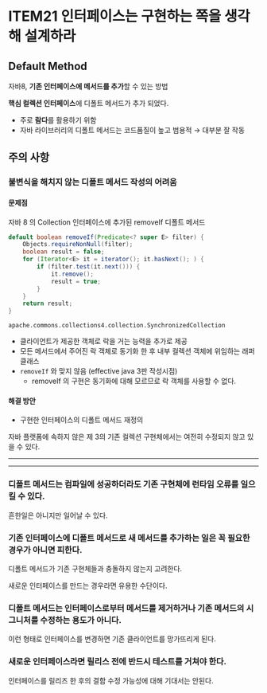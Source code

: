 # ITEM21 인터페이스는 구현하는 쪽을 생각해 설계하라

## Default Method
자바8, **기존 인터페이스에 메서드를 추가**할 수 있는 방법

**핵심 컬렉션 인터페이스**에 디폴트 메서드가 추가 되었다. 
- 주로 **람다**를 활용하기 위함
- 자바 라이브러리의 디폴트 메서드는 코드품질이 높고 범용적 → 대부분 잘 작동

## 주의 사항
### 불변식을 해치지 않는 디폴트 메서드 작성의 어려움

#### 문제점
자바 8 의 Collection 인터페이스에 추가된 removeIf 디폴트 메서드
```java
default boolean removeIf(Predicate<? super E> filter) {
    Objects.requireNonNull(filter);
    boolean result = false;
    for (Iterator<E> it = iterator(); it.hasNext(); ) {
        if (filter.test(it.next())) {
            it.remove();
            result = true;
        } 
    }
    return result;
}
```
`apache.commons.collections4.collection.SynchronizedCollection` 
- 클라이언트가 제공한 객체로 락을 거는 능력을 추가로 제공
- 모든 메서드에서 주어진 락 객체로 동기화 한 후 내부 컬렉션 객체에 위임하는 래퍼클래스
- `removeIf` 와 맞지 않음 (effective java 3판 작성시점)
    - removeIf 의 구현은 동기화에 대해 모르므로 락 객체를 사용할 수 없다.

#### 해결 방안
- 구현한 인터페이스의 디폴트 메서드 재정의

자바 플랫폼에 속하지 않은 제 3의 기존 컬렉션 구현체에서는 여전히 수정되지 않고 있을 수 있다.

---
---


### 디폴트 메서드는 컴파일에 성공하더라도 기존 구현체에 런타임 오류를 일으킬 수 있다.
흔한일은 아니지만 일어날 수 있다.

### 기존 인터페이스에 디폴트 메서드로 새 메서드를 추가하는 일은 꼭 필요한 경우가 아니면 피한다.
디폴트 메서드가 기존 구현체들과 충돌하지 않는지 고려한다.

새로운 인터페이스를 만드는 경우라면 유용한 수단이다.

### 디폴트 메서드는 인터페이스로부터 메서드를 제거하거나 기존 메서드의 시그니처를 수정하는 용도가 아니다.
이런 형태로 인터페이스를 변경하면 기존 클라이언트를 망가뜨리게 된다.

### 새로운 인터페이스라면 릴리스 전에 반드시 테스트를 거쳐야 한다.
인터페이스를 릴리즈 한 후의 결함 수정 가능성에 대해 기대서는 안된다.




